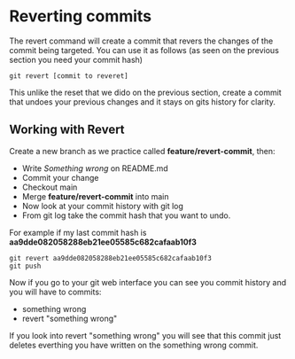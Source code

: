 # Reverting commits

The revert command will create a commit that revers the changes of the commit being targeted. You can use it as follows (as seen on the previous section you need your commit hash)
```
git revert [commit to reveret]
```

This unlike the reset that we dido on the previous section, create a commit that undoes your previous changes and it stays on gits history for clarity.

## Working with Revert

Create a new branch as we practice called **feature/revert-commit**, then:
- Write *Something wrong* on README.md
- Commit your change
- Checkout main
- Merge **feature/revert-commit** into main
- Now look at your commit history with git log
- From git log take the commit hash that you want to undo.

For example if my last commit hash is **aa9dde082058288eb21ee05585c682cafaab10f3**
```
git revert aa9dde082058288eb21ee05585c682cafaab10f3
git push
```
Now if you go to your git web interface you can see you commit history and you will have to commits:
- something wrong
- revert "something wrong"

If you look into revert "something wrong" you will see that this commit just deletes everthing you have written on the something wrong commit.


